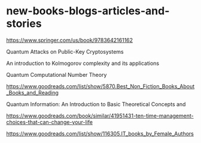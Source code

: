 # new-books-blogs-articles-and-stories

https://www.springer.com/us/book/9783642161162

Quantum Attacks on Public-Key Cryptosystems 

An introduction to Kolmogorov complexity and its applications

Quantum Computational Number Theory

https://www.goodreads.com/list/show/5870.Best_Non_Fiction_Books_About_Books_and_Reading

Quantum Information: An Introduction to Basic Theoretical Concepts and

https://www.goodreads.com/book/similar/41951431-ten-time-management-choices-that-can-change-your-life

https://www.goodreads.com/list/show/116305.IT_books_by_Female_Authors
